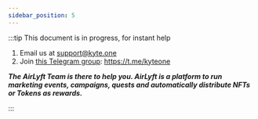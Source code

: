 ```yaml
---
sidebar_position: 5
---
```


:::tip This document is in progress, for instant help

1. Email us at support@kyte.one
2. Join [this Telegram group](https://t.me/kyteone): https://t.me/kyteone

**_The AirLyft Team is there to help you. AirLyft is a platform to run marketing events, campaigns, quests and automatically distribute NFTs or Tokens as rewards._**

:::